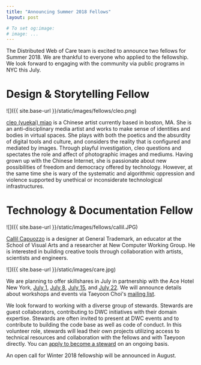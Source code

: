 ```yaml
---
title: "Announcing Summer 2018 Fellows"
layout: post

# To set og:image:
# image: ...
---
```


The Distributed Web of Care team is excited to announce two fellows for Summer 2018. We are thankful to everyone who applied to the fellowship. We look forward to engaging with the community via public programs in NYC this July. 

# Design & Storytelling Fellow 
![]({{ site.base-url }}/static/images/fellows/cleo.png)

[cleo (yuekai) miao](http://www.cleomiao.info/
) is a Chinese artist currently based in boston, MA. She is an anti-disciplinary media artist and works to make sense of identities and bodies in virtual spaces. She plays with both the poetics and the absurdity of digital tools and culture, and considers the reality that is configured and mediated by images. Through playful investigation, cleo questions and spectates the role and affect of photographic images and mediums. Having grown up with the Chinese Internet, she is passionate about new possibilities of freedom and democracy offered by technology. However, at the same time she is wary of the systematic and algorithmic oppression and violence supported by unethical or inconsiderate technological infrastructures.



# Technology & Documentation Fellow 

![]({{ site.base-url }}/static/images/fellows/callil.JPG)

[Callil Capuozzo](http://callil.com) is a designer at General Trademark, an educator at the School of Visual Arts and a researcher at New Computer Working Group. He is interested in building creative tools through collaboration with artists, scientists and engineers.
 

![]({{ site.base-url }}/static/images/care.jpg)

We are planning to offer skillshares in July in partnership with the Ace Hotel New York, [July 1](http://www.acehotel.com/calendar/newyork/distributed-web-of-care-skillshare-070118), [July 8](http://www.acehotel.com/calendar/newyork/distributed-web-of-care-skillshare-070818), [July 15](http://www.acehotel.com/calendar/newyork/distributed-web-of-care-skillshare-071518), and [July 22](http://www.acehotel.com/calendar/newyork/distributed-web-of-care-skillshare-072218). We will announce details about workshops and events via Taeyoon Choi's [mailing list](http://tinyletter.com/tchoi8). 

We look forward to working with a diverse group of stewards. Stewards are guest collaborators, contributing to DWC initiatives with their domain expertise. Stewards are often invited to present at DWC events and to contribute to building the code base as well as code of conduct. In this volunteer role, stewards will lead their own projects utilizing access to technical resources and collaboration with the fellows and with Taeyoon directly. You can [apply to become a steward](https://airtable.com/shrJKwgf305PUDKjm) on an ongoing basis. 

An open call for Winter 2018 fellowship will be announced in August. 


